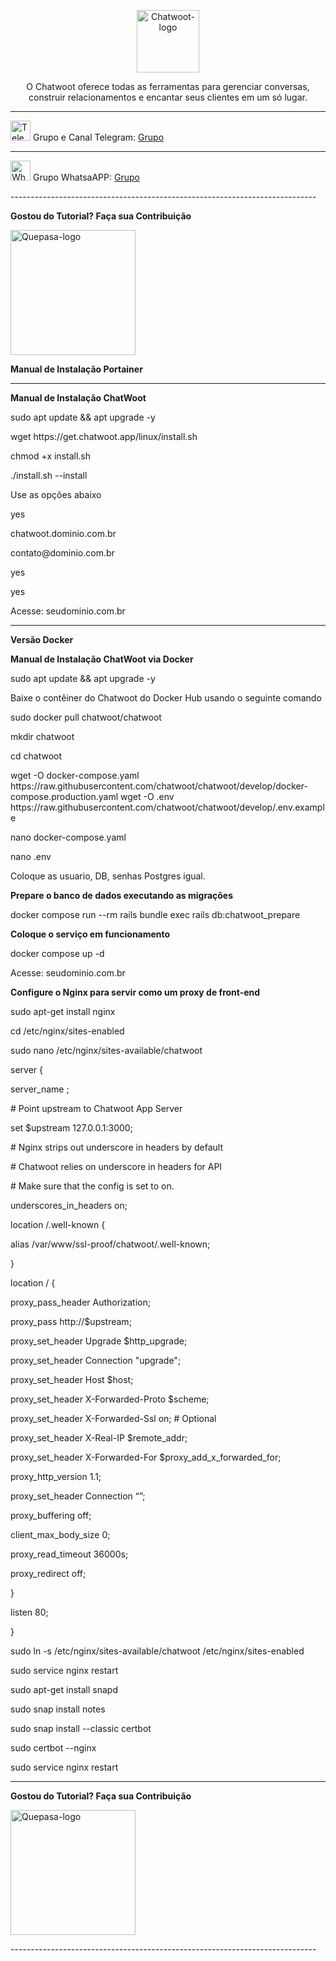 <p align="center">
	<img src="https://www.chatwoot.com/docs/img/logo.png" alt="Chatwoot-logo" width="100" />	
	<p align="center">O Chatwoot oferece todas as ferramentas para gerenciar conversas, construir relacionamentos e encantar seus clientes em um só lugar.</p>
</p>
<hr />
<p align="left">
	<img src="https://telegram.org/favicon.ico" alt="Telegram-logo" width="32" />
	<span>Grupo e Canal Telegram: </span>
	<a href="[https://t.me/quepasa_api](https://t.me/chatwootbrasil)" target="_blank">Grupo</a>
	<span> </span>
</p>
<hr />
<p align="left">
	<img src="https://whatsapp.com/favicon.ico" alt="WhatsAPP-logo" width="32" />
	<span>Grupo WhatsaAPP: </span>
	<a href="https://chat.whatsapp.com/CLKge3hmHmmBcIL04mBzmT" target="_blank">Grupo</a>
</p>
----------------------------------------------------------------------------
</p>

**Gostou do Tutorial? Faça sua Contribuição**

<img src="https://github.com/EngajamentoFlow/quepasa/blob/main/Contribui%C3%A7%C3%A3o.png" alt="Quepasa-logo" width="200" />
</p>

**Manual de Instalação Portainer**

----------------------------------------------------------------------------

**Manual de Instalação ChatWoot**

sudo apt update && apt upgrade -y
</p>
wget https://get.chatwoot.app/linux/install.sh
</p>
chmod +x install.sh
</p>
./install.sh --install
</p>
Use as opções abaixo
</p>
yes
</p>
chatwoot.dominio.com.br
</p>
contato@dominio.com.br
</p>
yes
</p>
yes
</p>
Acesse: seudominio.com.br

----------------------------------------------------------------------------

**Versão Docker**

**Manual de Instalação ChatWoot via Docker**

sudo apt update && apt upgrade -y
</p>
Baixe o contêiner do Chatwoot do Docker Hub usando o seguinte comando
</p>
sudo docker pull chatwoot/chatwoot
</p>
mkdir chatwoot
</p>
cd chatwoot
</p>
wget -O docker-compose.yaml https://raw.githubusercontent.com/chatwoot/chatwoot/develop/docker-compose.production.yaml
wget -O .env https://raw.githubusercontent.com/chatwoot/chatwoot/develop/.env.example
</p>
nano docker-compose.yaml
</p>
nano .env
</p>
Coloque as usuario, DB, senhas Postgres igual.
</p>

**Prepare o banco de dados executando as migrações**

</p>
docker compose run --rm rails bundle exec rails db:chatwoot_prepare
</p>

**Coloque o serviço em funcionamento**

</p>
docker compose up -d
</p>
</p>
Acesse: seudominio.com.br
</p>

**Configure o Nginx para servir como um proxy de front-end**

sudo apt-get install nginx
</p>
cd /etc/nginx/sites-enabled
</p>
sudo nano /etc/nginx/sites-available/chatwoot
</p>
server {
</p>
  server_name <yourdomain.com>;
  </p>
  # Point upstream to Chatwoot App Server
  </p>
  set $upstream 127.0.0.1:3000;
</p>
  # Nginx strips out underscore in headers by default
  </p>
  # Chatwoot relies on underscore in headers for API
  </p>
  # Make sure that the config is set to on.
  </p>
  underscores_in_headers on;
  </p>
  location /.well-known {
  </p>
    alias /var/www/ssl-proof/chatwoot/.well-known;
    </p>
  }
</p>
  location / {
  </p>
    proxy_pass_header Authorization;
    </p>
    proxy_pass http://$upstream;
    </p>
    proxy_set_header Upgrade $http_upgrade;
    </p>
    proxy_set_header Connection "upgrade";
    </p>
    proxy_set_header Host $host;
    </p>
    proxy_set_header X-Forwarded-Proto $scheme;
    </p>
    proxy_set_header X-Forwarded-Ssl on; # Optional
    </p>
    proxy_set_header X-Real-IP $remote_addr;
    </p>
    proxy_set_header X-Forwarded-For $proxy_add_x_forwarded_for;
</p>
    proxy_http_version 1.1;
    </p>
    proxy_set_header Connection “”;
    </p>
    proxy_buffering off;
</p>
    client_max_body_size 0;
    </p>
    proxy_read_timeout 36000s;
    </p>
    proxy_redirect off;
    </p>
  }
  </p>
  listen 80;
  </p>
}
</p>
sudo ln -s /etc/nginx/sites-available/chatwoot /etc/nginx/sites-enabled
 </p>
sudo service nginx restart
 </p>
sudo apt-get install snapd
 </p>
sudo snap install notes
 </p>
sudo snap install --classic certbot
 </p>
sudo certbot --nginx
 </p>
sudo service nginx restart
</p>

----------------------------------------------------------------------------

**Gostou do Tutorial? Faça sua Contribuição**

<img src="https://github.com/EngajamentoFlow/quepasa/blob/main/Contribui%C3%A7%C3%A3o.png" alt="Quepasa-logo" width="200" />
</p>
----------------------------------------------------------------------------
